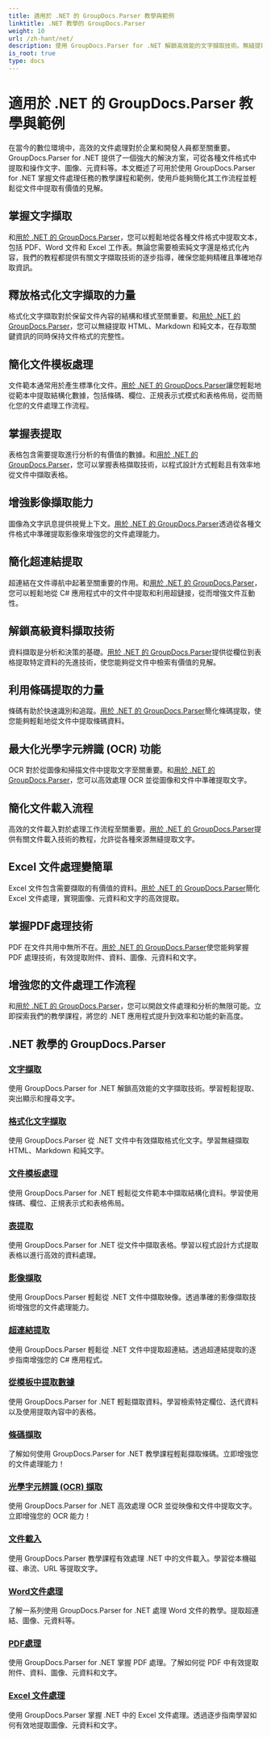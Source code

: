 ```yaml
---
title: 適用於 .NET 的 GroupDocs.Parser 教學與範例
linktitle: .NET 教學的 GroupDocs.Parser
weight: 10
url: /zh-hant/net/
description: 使用 GroupDocs.Parser for .NET 解鎖高效能的文字擷取技術。無縫提取、突出顯示和搜尋文字以增強文件處理。
is_root: true
type: docs
---
```

# 適用於 .NET 的 GroupDocs.Parser 教學與範例

在當今的數位環境中，高效的文件處理對於企業和開發人員都至關重要。 GroupDocs.Parser for .NET 提供了一個強大的解決方案，可從各種文件格式中提取和操作文字、圖像、元資料等。本文概述了可用於使用 GroupDocs.Parser for .NET 掌握文件處理任務的教學課程和範例，使用戶能夠簡化其工作流程並輕鬆從文件中提取有價值的見解。

## 掌握文字擷取
和[用於 .NET 的 GroupDocs.Parser](./text-extraction/)，您可以輕鬆地從各種文件格式中提取文本，包括 PDF、Word 文件和 Excel 工作表。無論您需要檢索純文字還是格式化內容，我們的教程都提供有關文字擷取技術的逐步指導，確保您能夠精確且準確地存取資訊。

## 釋放格式化文字擷取的力量
格式化文字擷取對於保留文件內容的結構和樣式至關重要。和[用於 .NET 的 GroupDocs.Parser](./formatted-text-extraction/)，您可以無縫提取 HTML、Markdown 和純文本，在存取關鍵資訊的同時保持文件格式的完整性。

## 簡化文件模板處理
文件範本通常用於產生標準化文件。[用於 .NET 的 GroupDocs.Parser](./document-template-processing/)讓您輕鬆地從範本中提取結構化數據，包括條碼、欄位、正規表示式模式和表格佈局，從而簡化您的文件處理工作流程。

## 掌握表提取
表格包含需要提取進行分析的有價值的數據。和[用於 .NET 的 GroupDocs.Parser](./table-extraction/)，您可以掌握表格擷取技術，以程式設計方式輕鬆且有效率地從文件中擷取表格。

## 增強影像擷取能力
圖像為文字訊息提供視覺上下文。[用於 .NET 的 GroupDocs.Parser](./image-extraction/)透過從各種文件格式中準確提取影像來增強您的文件處理能力。

## 簡化超連結提取
超連結在文件導航中起著至關重要的作用。和[用於 .NET 的 GroupDocs.Parser](./hyperlink-extraction/)，您可以輕鬆地從 C# 應用程式中的文件中提取和利用超鏈接，從而增強文件互動性。

## 解鎖高級資料擷取技術
資料擷取是分析和決策的基礎。[用於 .NET 的 GroupDocs.Parser](./data-extraction-from-templates/)提供從欄位到表格提取特定資料的先進技術，使您能夠從文件中檢索有價值的見解。

## 利用條碼提取的力量
條碼有助於快速識別和追蹤。[用於 .NET 的 GroupDocs.Parser](./barcode-extraction/)簡化條碼提取，使您能夠輕鬆地從文件中提取條碼資料。

## 最大化光學字元辨識 (OCR) 功能
OCR 對於從圖像和掃描文件中提取文字至關重要。和[用於 .NET 的 GroupDocs.Parser](./ocr-extraction/)，您可以高效處理 OCR 並從圖像和文件中準確提取文字。

## 簡化文件載入流程
高效的文件載入對於處理工作流程至關重要。[用於 .NET 的 GroupDocs.Parser](./document-loading/)提供有關文件載入技術的教程，允許從各種來源無縫提取文字。

## Excel 文件處理變簡單
Excel 文件包含需要擷取的有價值的資料。[用於 .NET 的 GroupDocs.Parser](./excel-document-processing/)簡化 Excel 文件處理，實現圖像、元資料和文字的高效提取。

## 掌握PDF處理技術
PDF 在文件共用中無所不在。[用於 .NET 的 GroupDocs.Parser](./pdf-processing/)使您能夠掌握 PDF 處理技術，有效提取附件、資料、圖像、元資料和文字。

## 增強您的文件處理工作流程
和[用於 .NET 的 GroupDocs.Parser](./word-document-processing/)，您可以開啟文件處理和分析的無限可能。立即探索我們的教學課程，將您的 .NET 應用程式提升到效率和功能的新高度。

## .NET 教學的 GroupDocs.Parser
### [文字擷取](./text-extraction/)
使用 GroupDocs.Parser for .NET 解鎖高效能的文字擷取技術。學習輕鬆提取、突出顯示和搜尋文字。
### [格式化文字擷取](./formatted-text-extraction/)
使用 GroupDocs.Parser 從 .NET 文件中有效擷取格式化文字。學習無縫擷取 HTML、Markdown 和純文字。
### [文件模板處理](./document-template-processing/)
使用 GroupDocs.Parser for .NET 輕鬆從文件範本中擷取結構化資料。學習使用條碼、欄位、正規表示式和表格佈局。
### [表提取](./table-extraction/)
使用 GroupDocs.Parser for .NET 從文件中擷取表格。學習以程式設計方式提取表格以進行高效的資料處理。
### [影像擷取](./image-extraction/)
使用 GroupDocs.Parser 輕鬆從 .NET 文件中擷取映像。透過準確的影像擷取技術增強您的文件處理能力。
### [超連結提取](./hyperlink-extraction/)
使用 GroupDocs.Parser 輕鬆從 .NET 文件中提取超連結。透過超連結提取的逐步指南增強您的 C# 應用程式。
### [從模板中提取數據](./data-extraction-from-templates/)
使用 GroupDocs.Parser for .NET 輕鬆擷取資料。學習檢索特定欄位、迭代資料以及使用提取內容中的表格。
### [條碼擷取](./barcode-extraction/)
了解如何使用 GroupDocs.Parser for .NET 教學課程輕鬆擷取條碼。立即增強您的文件處理能力！
### [光學字元辨識 (OCR) 擷取](./ocr-extraction/)
使用 GroupDocs.Parser for .NET 高效處理 OCR 並從映像和文件中提取文字。立即增強您的 OCR 能力！
### [文件載入](./document-loading/)
使用 GroupDocs.Parser 教學課程有效處理 .NET 中的文件載入。學習從本機磁碟、串流、URL 等提取文字。
### [Word文件處理](./word-document-processing/)
了解一系列使用 GroupDocs.Parser for .NET 處理 Word 文件的教學。提取超連結、圖像、元資料等。
### [PDF處理](./pdf-processing/)
使用 GroupDocs.Parser for .NET 掌握 PDF 處理。了解如何從 PDF 中有效提取附件、資料、圖像、元資料和文字。
### [Excel 文件處理](./excel-document-processing/)
使用 GroupDocs.Parser 掌握 .NET 中的 Excel 文件處理。透過逐步指南學習如何有效地提取圖像、元資料和文字。